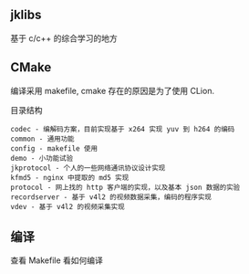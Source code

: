 ## jklibs
基于 c/c++ 的综合学习的地方

## CMake
编译采用  makefile, cmake 存在的原因是为了使用 CLion.

目录结构
```
codec - 编解码方案，目前实现基于 x264 实现 yuv 到 h264 的编码
common - 通用功能
config - makefile 使用
demo - 小功能试验
jkprotocol - 个人的一些网络通讯协议设计实现
kfmd5 - nginx 中提取的 md5 实现
protocol - 网上找的 http 客户端的实现，以及基本 json 数据的实验
recordserver - 基于 v4l2 的视频数据采集，编码的程序实现
vdev - 基于 v4l2 的视频采集实现
```

## 编译
查看 Makefile 看如何编译
